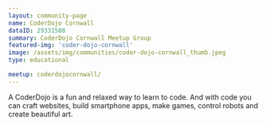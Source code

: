 ```yaml
---
layout: community-page
name: CoderDojo Cornwall
dataID: 29331508
summary: CoderDojo Cornwall Meetup Group
featured-img: 'coder-dojo-cornwall'
image: /assets/img/communities/coder-dojo-cornwall_thumb.jpeg
type: educational

meetup: coderdojocornwall/
---
```


A CoderDojo is a fun and relaxed way to learn to code. And with code you can craft websites, build smartphone apps, make games, control robots and create beautiful art.
